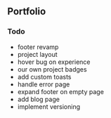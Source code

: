 ## Portfolio

### Todo

- footer revamp
- project layout
- hover bug on experience
- our own project badges
- add custom toasts
- handle error page
- expand footer on empty page
- add blog page
- implement versioning
